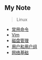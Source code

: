 My Note
-------- 
> Linux

- [常用命令](常用命令/index.md)
- [Vim](Vim/index.md)
- [磁盘管理](磁盘管理/index.md)
- [用户和用户组](用户和用户组/index.md)
- [网络基础](网络基础/index.md)